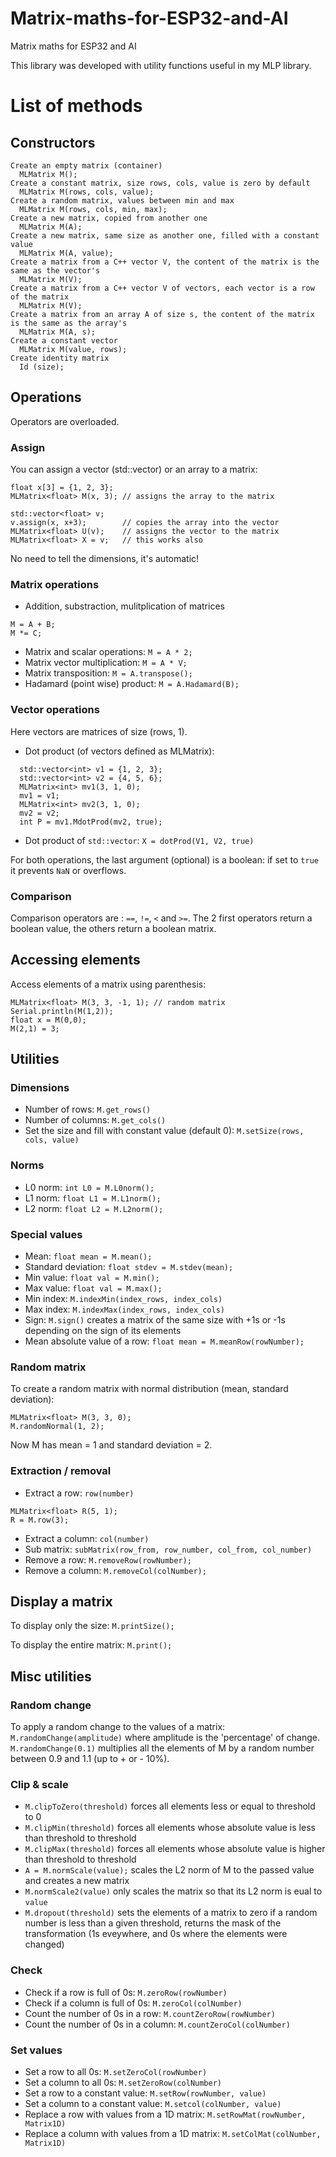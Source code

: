 # Matrix-maths-for-ESP32-and-AI

Matrix maths for ESP32 and AI

This library was developed with utility functions useful in my MLP library.

# List of methods

## Constructors

    Create an empty matrix (container)
      MLMatrix M();
    Create a constant matrix, size rows, cols, value is zero by default
      MLMatrix M(rows, cols, value);
    Create a random matrix, values between min and max
      MLMatrix M(rows, cols, min, max);
    Create a new matrix, copied from another one
      MLMatrix M(A);
    Create a new matrix, same size as another one, filled with a constant value
      MLMatrix M(A, value);
    Create a matrix from a C++ vector V, the content of the matrix is the same as the vector's
      MLMatrix M(V);
    Create a matrix from a C++ vector V of vectors, each vector is a row of the matrix
      MLMatrix M(V);
    Create a matrix from an array A of size s, the content of the matrix is the same as the array's
      MLMatrix M(A, s);
    Create a constant vector
      MLMatrix M(value, rows);
    Create identity matrix
      Id (size);


## Operations

Operators are overloaded.

### Assign

You can assign a vector (std::vector) or an array to a matrix:

```
float x[3] = {1, 2, 3};
MLMatrix<float> M(x, 3); // assigns the array to the matrix

std::vector<float> v;
v.assign(x, x+3);        // copies the array into the vector
MLMatrix<float> U(v);    // assigns the vector to the matrix
MLMatrix<float> X = v;   // this works also
```

No need to tell the dimensions, it's automatic!

### Matrix operations

- Addition, substraction, mulitplication of matrices

```
M = A + B;
M *= C;
```

- Matrix and scalar operations: `M = A * 2;`
- Matrix vector multiplication: `M = A * V;`
- Matrix transposition: `M = A.transpose();`
- Hadamard (point wise) product: `M = A.Hadamard(B);`

### Vector operations

Here vectors are matrices of size (rows, 1).

- Dot product (of vectors defined as MLMatrix):

```
  std::vector<int> v1 = {1, 2, 3};
  std::vector<int> v2 = {4, 5, 6};
  MLMatrix<int> mv1(3, 1, 0);
  mv1 = v1;
  MLMatrix<int> mv2(3, 1, 0);
  mv2 = v2;
  int P = mv1.MdotProd(mv2, true);
```

- Dot product of `std::vector`: `X = dotProd(V1, V2, true)`

For both operations, the last argument (optional) is a boolean: if set to `true` it prevents `NaN` or overflows.

### Comparison

Comparison operators are : `==`, `!=`, `<` and `>=`. The 2 first operators return a boolean value, the others return a boolean matrix.

## Accessing elements

Access elements of a matrix using parenthesis:

```
MLMatrix<float> M(3, 3, -1, 1); // random matrix
Serial.println(M(1,2));
float x = M(0,0);
M(2,1) = 3;
```

## Utilities

### Dimensions

- Number of rows: `M.get_rows()`
- Number of columns: `M.get_cols()`
- Set the size and fill with constant value (default 0): `M.setSize(rows, cols, value)`

### Norms

- L0 norm: `int L0 = M.L0norm();`
- L1 norm: `float L1 = M.L1norm();`
- L2 norm: `float L2 = M.L2norm();`

### Special values

- Mean: `float mean = M.mean();`
- Standard deviation: `float stdev = M.stdev(mean);`
- Min value: `float val = M.min();`
- Max value: `float val = M.max();`
- Min index: `M.indexMin(index_rows, index_cols)`
- Max index: `M.indexMax(index_rows, index_cols)`
- Sign: `M.sign()` creates a matrix of the same size with +1s or -1s depending on the sign of its elements
- Mean absolute value of a row: `float mean = M.meanRow(rowNumber);`

### Random matrix

To create a random matrix with normal distribution (mean, standard deviation):

```
MLMatrix<float> M(3, 3, 0);
M.randomNormal(1, 2);
```

Now M has mean = 1 and standard deviation = 2.

### Extraction / removal

- Extract a row: `row(number)`

```MLMatrix<float> M(5, 5, 0, 1); // random values between 0 and 1
MLMatrix<float> R(5, 1);
R = M.row(3);
```

- Extract a column: `col(number)`
- Sub matrix: `subMatrix(row_from, row_number, col_from, col_number)`
- Remove a row: `M.removeRow(rowNumber);`
- Remove a column: `M.removeCol(colNumber);`

## Display a matrix

To display only the size: `M.printSize();`

To display the entire matrix: `M.print();`

## Misc utilities

### Random change

To apply a random change to the values of a matrix: `M.randomChange(amplitude)` where amplitude is the 'percentage' of change.
`M.randomChange(0.1)` multiplies all the elements of M by a random number between 0.9 and 1.1 (up to + or - 10%).

### Clip & scale

- `M.clipToZero(threshold)` forces all elements less or equal to threshold to 0
- `M.clipMin(threshold)` forces all elements whose absolute value is less than threshold to threshold
- `M.clipMax(threshold)` forces all elements whose absolute value is higher than threshold to threshold
- `A = M.normScale(value);` scales the L2 norm of M to the passed value and creates a new matrix
- `M.normScale2(value)` only scales the matrix so that its L2 norm is eual to `value`
- `M.dropout(threshold)` sets the elements of a matrix to zero if a random number is less than a given threshold, returns the mask of the transformation (1s eveywhere, and 0s where the elements were changed)

### Check

- Check if a row is full of 0s: `M.zeroRow(rowNumber)`
- Check if a column is full of 0s: `M.zeroCol(colNumber)`
- Count the number of 0s in a row: `M.countZeroRow(rowNumber)`
- Count the number of 0s in a column: `M.countZeroCol(colNumber)`

### Set values

- Set a row to all 0s: `M.setZeroCol(rowNumber)`
- Set a column to all 0s: `M.setZeroRow(colNumber)`
- Set a row to a constant value: `M.setRow(rowNumber, value)`
- Set a column to a constant value: `M.setcol(colNumber, value)`
- Replace a row with values from a 1D matrix: `M.setRowMat(rowNumber, Matrix1D)`
- Replace a column with values from a 1D matrix: `M.setColMat(colNumber, Matrix1D)`
